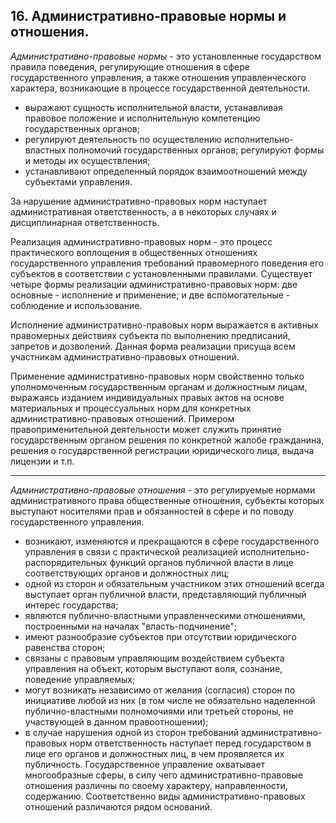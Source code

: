 ﻿## 16. Административно-правовые нормы и отношения.

*Административно-правовые нормы* - это установленные государством правила
поведения, регулирующие отношения в сфере государственного управления,
а также отношения управленческого характера, возникающие в процессе
государственной деятельности.

-  выражают сущность исполнительной власти, устанавливая правовое
  положение и исполнительную компетенцию государственных органов; 
- регулируют деятельность по осуществлению исполнительно-властных полномочий
  государственных органов; регулируют формы и методы их осуществления; 
- устанавливают определенный порядок взаимоотношений
  между субъектами управления.

За нарушение административно-правовых норм наступает административная ответственность, а в некоторых случаях и дисциплинарная ответственность. 

Реализация административно-правовых норм - это процесс практического воплощения
в общественных отношениях государственного управления требований правомерного
поведения его субъектов в соответствии с установленными правилами. Существует
четыре формы реализации административно-правовых норм: две основные -
исполнение и применение; и две вспомогательные - соблюдение и использование.

Исполнение административно-правовых норм выражается в активных правомерных
действиях субъекта по выполнению предписаний, запретов и дозволений. Данная
форма реализации присуща всем участникам административно-правовых отношений.

Применение административно-правовых норм свойственно только уполномоченным
государственным органам и должностным лицам, выражаясь изданием индивидуальных
правых актов на основе материальных и процессуальных норм для конкретных
административно-правовых отношений. Примером правоприменительной деятельности
может служить принятие государственным органом решения по конкретной жалобе
гражданина, решения о государственной регистрации юридического лица,
выдача лицензии и т.п.

---

*Административно-правовые отношения* - это регулируемые нормами
административного права общественные отношения, субъекты которых выступают
носителями прав и обязанностей в сфере и по поводу государственного управления.

- возникают, изменяются и прекращаются в сфере государственного управления
  в связи с практической реализацией исполнительно-распорядительных функций
  органов публичной власти в лице соответствующих органов и должностных лиц;
- одной из сторон и обязательным участником этих отношений всегда выступает
  орган публичной власти, представляющий публичный интерес государства;
- являются публично-властными управленческими отношениями, построенными
  на началах "власть-подчинение";
- имеют разнообразие субъектов при отсутствии юридического равенства сторон;
- связаны с правовым управляющим воздействием субъекта управления на объект,
  которым выступают воля, сознание, поведение управляемых;
- могут возникать независимо от желания (согласия) сторон по инициативе любой
  из них (в том числе не обязательно наделенной публично-властными
  полномочиями или третьей стороны, не участвующей в данном правоотношении);
- в случае нарушения одной из сторон требований административно-правовых норм
  ответственность наступает перед государством в лице его органов и должностных
  лиц, в чем проявляется их публичность. Государственное управление охватывает
  многообразные сферы, в силу чего административно-правовые отношения различны
  по своему характеру, направленности, содержанию. Соответственно виды
  административно-правовых отношений различаются рядом оснований.
